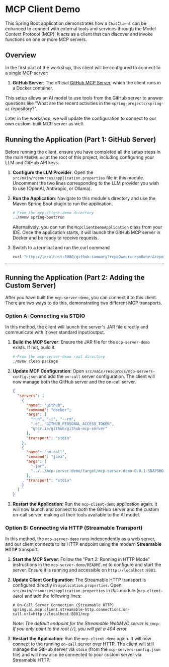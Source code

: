 # MCP Client Demo

This Spring Boot application demonstrates how a `ChatClient` can be enhanced to connect with external tools and services through the Model Context Protocol (MCP). It acts as a client that can discover and invoke functions on one or more MCP servers.

## Overview

In the first part of the workshop, this client will be configured to connect to a single MCP server:

1.  **GitHub Server**: The official [GitHub MCP Server](https://github.com/github/github-mcp-server), which the client runs in a Docker container.

This setup allows an AI model to use tools from the GitHub server to answer questions like "What are the recent activities in the `spring-projects/spring-ai` repository?".

Later in the workshop, we will update the configuration to connect to our own custom-built MCP server as well.

## Running the Application (Part 1: GitHub Server)

Before running the client, ensure you have completed all the setup steps in the main `README.md` at the root of this project, including configuring your LLM and GitHub API keys.

1.  **Configure the LLM Provider**: Open the `src/main/resources/application.properties` file in this module. Uncomment the two lines corresponding to the LLM provider you wish to use (OpenAI, Anthropic, or Ollama).

2.  **Run the Application**: Navigate to this module's directory and use the Maven Spring Boot plugin to run the application.

    ```bash
    # From the mcp-client-demo directory
    ../mvnw spring-boot:run
    ```

    Alternatively, you can run the `McpClientDemoApplication` class from your IDE. Once the application starts, it will launch the GitHub MCP server in Docker and be ready to receive requests.

3. Switch to a terminal and run the curl command
    ```bash
    curl "http://localhost:8080/github-summary?repoOwner=repoOwner&repoName=spring-ai"
    ```

---

## Running the Application (Part 2: Adding the Custom Server)

After you have built the `mcp-server-demo`, you can connect it to this client. There are two ways to do this, demonstrating two different MCP transports.

### Option A: Connecting via STDIO

In this method, the client will launch the server's JAR file directly and communicate with it over standard input/output.

1.  **Build the MCP Server**: Ensure the JAR file for the `mcp-server-demo` exists. If not, build it.
    ```bash
    # From the mcp-server-demo root directory
    ./mvnw clean package
    ```

2.  **Update MCP Configuration**: Open `src/main/resources/mcp-servers-config.json` and add the `on-call` server configuration. The client will now manage both the GitHub server and the on-call server.

    ```json
    {
      "servers": [
        {
          "name": "github",
          "command": "docker",
          "args": [
            "run", "-i", "--rm",
            "-e", "GITHUB_PERSONAL_ACCESS_TOKEN",
            "ghcr.io/github/github-mcp-server"
          ],
          "transport": "stdio"
        },
        {
          "name": "on-call",
          "command": "java",
          "args": [
            "-jar",
            "../../mcp-server-demo/target/mcp-server-demo-0.0.1-SNAPSHOT.jar"
          ],
          "transport": "stdio"
        }
      ]
    }
    ```

3.  **Restart the Application**: Run the `mcp-client-demo` application again. It will now launch and connect to 
*both* the GitHub server and the custom on-call server, making all their tools available to the AI model.

### Option B: Connecting via HTTP (Streamable Transport)

In this method, the `mcp-server-demo` runs independently as a web server, and our client connects to its HTTP endpoint using the modern **Streamable HTTP** transport.

1.  **Start the MCP Server**: Follow the "Part 2: Running in HTTP Mode" instructions in the `mcp-server-demo/README.md` to configure and start the server. Ensure it is running and accessible on `http://localhost:8081`.

2.  **Update Client Configuration**: The Streamable HTTP transport is configured directly in `application.properties`. Open `src/main/resources/application.properties` in *this* module (`mcp-client-demo`) and add the following lines:

    ```properties
    # On-Call Server Connection (Streamable HTTP)
    spring.ai.mcp.client.streamable-http.connections.on-call.url=http://localhost:8081/mcp
    ```
    *Note: The default endpoint for the Streamable WebMVC server is `/mcp`. If you only point to the root (`/`), you will get a 404 error.*

3.  **Restart the Application**: Run the `mcp-client-demo` again. It will now connect to the running `on-call` server over HTTP. The client will still manage the GitHub server via `stdio` (from the `mcp-servers-config.json` file) and will now also be connected to your custom server via Streamable HTTP.
